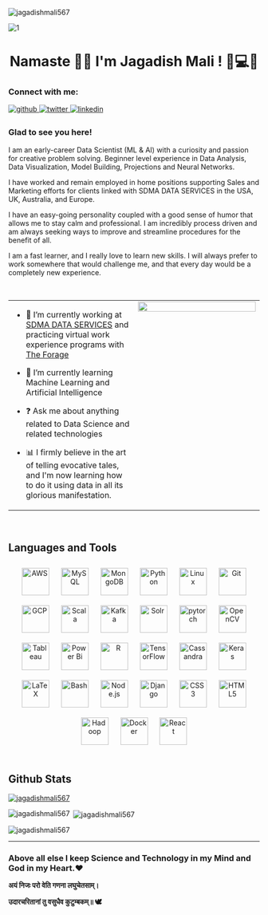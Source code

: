 <p align="left"> <img src="https://komarev.com/ghpvc/?username=jagadishmali567&label=Profile%20views&color=0e75b6&style=flat" alt="jagadishmali567" /> </p>

![1](https://user-images.githubusercontent.com/27211670/209643643-942c9f00-bca4-4b3d-90f3-7c062954ccbe.gif)


<h1 align="center">Namaste 🙏🏻 I'm Jagadish Mali !  🎍💻🌼</h1>
  

<h3 align="left">Connect with me:</h3>
<p align="left">
<a href="https://github.com/jagadishmali567" target="_blank">
<img src=https://img.shields.io/badge/github-%2324292e.svg?&style=for-the-badge&logo=github&logoColor=white alt=github style="margin-bottom: 5px;" />
</a>
<a href="https://twitter.com/jagadish_mali" target="_blank">
<img src=https://img.shields.io/badge/twitter-%2300acee.svg?&style=for-the-badge&logo=twitter&logoColor=white alt=twitter style="margin-bottom: 5px;" />
</a>
<a href="https://linkedin.com/in/jagadish-mali" target="_blank">
<img src=https://img.shields.io/badge/linkedin-%231E77B5.svg?&style=for-the-badge&logo=linkedin&logoColor=white alt=linkedin style="margin-bottom: 5px;" />
</a>  
  



### Glad to see you here!  
I am an early-career Data Scientist (ML & AI) with a curiosity and passion for creative problem solving. Beginner level experience in Data Analysis, Data Visualization, Model Building, Projections and Neural Networks.

I have worked and remain employed in home positions supporting Sales and Marketing efforts for clients linked with SDMA DATA SERVICES in the USA, UK, Australia, and Europe.

I have an easy-going personality coupled with a good sense of humor that allows me to stay calm and professional. I am incredibly process driven and am always seeking ways to improve and streamline procedures for the benefit of all.

I am a fast learner, and I really love to learn new skills. I will always prefer to work somewhere that would challenge me, and that every day would be a completely new experience.

  
  

<br/>  

<table><tr><td valign="top" width="50%">

- 🔭 I’m currently working at [SDMA DATA SERVICES](https://www.linkedin.com/company/sdma-data-services/) and practicing virtual work experience programs with [The Forage](https://www.theforage.com/)  
  

- 🌱 I’m currently learning Machine Learning and Artificial Intelligence  
  

- ❓ Ask me about anything related to Data Science and related technologies  
  

- 📊 I firmly believe in the art of telling evocative tales, and I'm now learning how to do it using data in all its glorious manifestation.  


</td><td valign="top" width="50%">

<div align="center">
<img src="https://media2.giphy.com/media/3oKIPEqDGUULpEU0aQ/giphy.gif?cid=ecf05e472iyn49j4yh7xlsxx42mwsurfwtxds554fsg88nno&rid=giphy.gif&ct=g" align="center" style="width: 100%" />
</div>  


</td></tr></table>  

<br/>  


## Languages and Tools  
<div align="center">  
<a href="https://aws.amazon.com/" target="_blank"><img style="margin: 10px" src="https://profilinator.rishav.dev/skills-assets/amazonwebservices-original-wordmark.svg" alt="AWS" height="55" /></a>  
<a href="https://www.mysql.com/" target="_blank"><img style="margin: 10px" src="https://profilinator.rishav.dev/skills-assets/mysql-original-wordmark.svg" alt="MySQL" height="55" /></a>  
<a href="https://www.mongodb.com/" target="_blank"><img style="margin: 10px" src="https://profilinator.rishav.dev/skills-assets/mongodb-original-wordmark.svg" alt="MongoDB" height="55" /></a>  
<a href="https://www.python.org/" target="_blank"><img style="margin: 10px" src="https://profilinator.rishav.dev/skills-assets/python-original.svg" alt="Python" height="55" /></a>  
<a href="https://www.linux.org/" target="_blank"><img style="margin: 10px" src="https://profilinator.rishav.dev/skills-assets/linux-original.svg" alt="Linux" height="55" /></a>  
<a href="https://github.com/" target="_blank"><img style="margin: 10px" src="https://profilinator.rishav.dev/skills-assets/git-scm-icon.svg" alt="Git" height="55" /></a>  
<a href="https://cloud.google.com/" target="_blank"><img style="margin: 10px" src="https://profilinator.rishav.dev/skills-assets/google_cloud-icon.svg" alt="GCP" height="55" /></a>  
<a href="https://www.scala-lang.org/" target="_blank"><img style="margin: 10px" src="https://profilinator.rishav.dev/skills-assets/scala-original-wordmark.svg" alt="Scala" height="55" /></a>  
<a href="https://kafka.apache.org/" target="_blank"><img style="margin: 10px" src="https://profilinator.rishav.dev/skills-assets/apache_kafka-icon.svg" alt="Kafka" height="55" /></a>  
<a href="https://solr.apache.org/" target="_blank"><img style="margin: 10px" src="https://profilinator.rishav.dev/skills-assets/apache_solr-icon.svg" alt="Solr" height="55" /></a>  
<a href="https://pytorch.org/" target="_blank"><img style="margin: 10px" src="https://profilinator.rishav.dev/skills-assets/pytorch-icon.svg" alt="pytorch" height="55" /></a>  
<a href="https://opencv.org/" target="_blank"><img style="margin: 10px" src="https://profilinator.rishav.dev/skills-assets/opencv-icon.svg" alt="OpenCV" height="55" /></a>  
<a href="https://www.tableau.com/" target="_blank"><img style="margin: 10px" src="https://profilinator.rishav.dev/skills-assets/tableau.svg" alt="Tableau" height="55" /></a>  
<a href="https://powerbi.microsoft.com/en-us/" target="_blank"><img style="margin: 10px" src="https://profilinator.rishav.dev/skills-assets/powerbi.png" alt="Power Bi" height="55" /></a>  
<a href="https://www.r-project.org/" target="_blank"><img style="margin: 10px" src="https://profilinator.rishav.dev/skills-assets/r.svg" alt="R" height="55" /></a>  
<a href="https://www.tensorflow.org/" target="_blank"><img style="margin: 10px" src="https://profilinator.rishav.dev/skills-assets/tensorflow-icon.svg" alt="TensorFlow" height="55" /></a>  
<a href="https://cassandra.apache.org/_/index.html" target="_blank"><img style="margin: 10px" src="https://profilinator.rishav.dev/skills-assets/apache_cassandra-icon.svg" alt="Cassandra" height="55" /></a>  
<a href="https://keras.io/" target="_blank"><img style="margin: 10px" src="https://profilinator.rishav.dev/skills-assets/keras.png" alt="Keras" height="55" /></a>  
<a href="https://www.latex-project.org/" target="_blank"><img style="margin: 10px" src="https://profilinator.rishav.dev/skills-assets/latex.png" alt="LaTeX" height="55" /></a>  
<a href="https://www.gnu.org/software/bash/" target="_blank"><img style="margin: 10px" src="https://profilinator.rishav.dev/skills-assets/gnu_bash-icon.svg" alt="Bash" height="55" /></a>  
<a href="https://nodejs.org/" target="_blank"><img style="margin: 10px" src="https://profilinator.rishav.dev/skills-assets/nodejs-original-wordmark.svg" alt="Node.js" height="55" /></a>  
<a href="https://www.djangoproject.com/" target="_blank"><img style="margin: 10px" src="https://profilinator.rishav.dev/skills-assets/django-original.svg" alt="Django" height="55" /></a>  
<a href="https://www.w3schools.com/css/" target="_blank"><img style="margin: 10px" src="https://profilinator.rishav.dev/skills-assets/css3-original-wordmark.svg" alt="CSS3" height="55" /></a>  
<a href="https://en.wikipedia.org/wiki/HTML5" target="_blank"><img style="margin: 10px" src="https://profilinator.rishav.dev/skills-assets/html5-original-wordmark.svg" alt="HTML5" height="55" /></a>  
<a href="https://hadoop.apache.org/" target="_blank"><img style="margin: 10px" src="https://profilinator.rishav.dev/skills-assets/apache_hadoop-icon.svg" alt="Hadoop" height="55" /></a>  
<a href="https://www.docker.com/" target="_blank"><img style="margin: 10px" src="https://profilinator.rishav.dev/skills-assets/docker-original-wordmark.svg" alt="Docker" height="55" /></a>  
<a href="https://reactjs.org/" target="_blank"><img style="margin: 10px" src="https://profilinator.rishav.dev/skills-assets/react-original-wordmark.svg" alt="React" height="55" /></a>  
</div>  

<br/>  


## Github Stats  


<p align="left"> <a href="https://github.com/ryo-ma/github-profile-trophy"><img src="https://github-profile-trophy.vercel.app/?username=jagadishmali567" alt="jagadishmali567" /></a> </p>


</p>

<p><img align="left" src="https://github-readme-stats.vercel.app/api/top-langs?username=jagadishmali567&show_icons=true&locale=en&layout=compact" alt="jagadishmali567" /></p>

<p>&nbsp;<img align="center" src="https://github-readme-stats.vercel.app/api?username=jagadishmali567&show_icons=true&locale=en" alt="jagadishmali567" /></p>

<p><img align="center" src="https://github-readme-streak-stats.herokuapp.com/?user=jagadishmali567&" alt="jagadishmali567" /></p>

----

### Above all else I keep Science and Technology in my Mind and God in my Heart.❤


**अयं निजः परो वेति गणना लघुचेतसाम्।**

**उदारचरितानां तु वसुधैव कुटुम्बकम्॥ 🕊**
